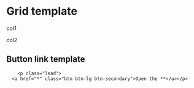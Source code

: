 # Grid template

<div class="row">
<div class="col-md-6">

*col1*

</div>
<div class="col-md-6">

*col2*

</div>
</div>

## Button link template

        <p class="lead">
      <a href="*" class="btn btn-lg btn-secondary">Open the **</a></p>
